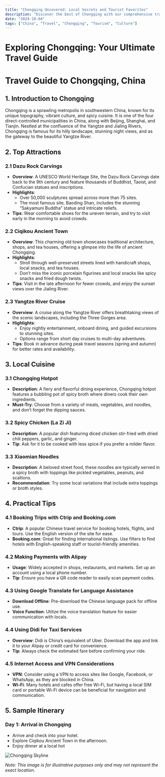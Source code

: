 ```yaml
---
title: "Chongqing Uncovered: Local Secrets and Tourist Favorites"
description: "Discover the best of Chongqing with our comprehensive travel guide. Explore top attractions, savor local cuisine, and get insider tips for an unforgettable Chinese adventure."
date: "2024-10-04"
tags: ["China", "Travel", "Chongqing", "Tourism", "Culture"]
---
```


# Exploring Chongqing: Your Ultimate Travel Guide

# Travel Guide to Chongqing, China

## 1. Introduction to Chongqing
Chongqing is a sprawling metropolis in southwestern China, known for its unique topography, vibrant culture, and spicy cuisine. It is one of the four direct-controlled municipalities in China, along with Beijing, Shanghai, and Tianjin. Nestled at the confluence of the Yangtze and Jialing Rivers, Chongqing is famous for its hilly landscape, stunning night views, and as the gateway to the beautiful Yangtze River.

## 2. Top Attractions

### 2.1 Dazu Rock Carvings
- **Overview**: A UNESCO World Heritage Site, the Dazu Rock Carvings date back to the 9th century and feature thousands of Buddhist, Taoist, and Confucian statues and inscriptions.
- **Highlights**:
  - Over 50,000 sculptures spread across more than 75 sites.
  - The most famous site, Baoding Shan, includes the stunning “Sakyamuni Buddha” statue and intricate reliefs.
- **Tips**: Wear comfortable shoes for the uneven terrain, and try to visit early in the morning to avoid crowds.

### 2.2 Ciqikou Ancient Town
- **Overview**: This charming old town showcases traditional architecture, shops, and tea houses, offering a glimpse into the life of ancient Chongqing.
- **Highlights**:
  - Stroll through well-preserved streets lined with handicraft shops, local snacks, and tea houses.
  - Don’t miss the iconic porcelain figurines and local snacks like spicy snacks and fried dough twists.
- **Tips**: Visit in the late afternoon for fewer crowds, and enjoy the sunset views over the Jialing River.

### 2.3 Yangtze River Cruise
- **Overview**: A cruise along the Yangtze River offers breathtaking views of the scenic landscapes, including the Three Gorges area.
- **Highlights**:
  - Enjoy nightly entertainment, onboard dining, and guided excursions to stunning sites.
  - Options range from short day cruises to multi-day adventures.
- **Tips**: Book in advance during peak travel seasons (spring and autumn) for better rates and availability.

## 3. Local Cuisine

### 3.1 Chongqing Hotpot
- **Description**: A fiery and flavorful dining experience, Chongqing hotpot features a bubbling pot of spicy broth where diners cook their own ingredients.
- **Must-Try**: Choose from a variety of meats, vegetables, and noodles, and don’t forget the dipping sauces.

### 3.2 Spicy Chicken (La Zi Ji)
- **Description**: A popular dish featuring diced chicken stir-fried with dried chili peppers, garlic, and ginger.
- **Tip**: Ask for it to be cooked with less spice if you prefer a milder flavor.

### 3.3 Xiaomian Noodles
- **Description**: A beloved street food, these noodles are typically served in a spicy broth with toppings like pickled vegetables, peanuts, and scallions.
- **Recommendation**: Try some local variations that include extra toppings or broth styles.

## 4. Practical Tips

### 4.1 Booking Trips with Ctrip and Booking.com
- **Ctrip**: A popular Chinese travel service for booking hotels, flights, and tours. Use the English version of the site for ease.
- **Booking.com**: Great for finding international listings. Use filters to find hotels with English-speaking staff or tourist-friendly amenities.

### 4.2 Making Payments with Alipay
- **Usage**: Widely accepted in shops, restaurants, and markets. Set up an account using a local phone number.
- **Tip**: Ensure you have a QR code reader to easily scan payment codes.

### 4.3 Using Google Translate for Language Assistance
- **Download Offline**: Pre-download the Chinese language pack for offline use.
- **Voice Function**: Utilize the voice translation feature for easier communication with locals.

### 4.4 Using Didi for Taxi Services
- **Overview**: Didi is China’s equivalent of Uber. Download the app and link it to your Alipay or credit card for convenience.
- **Tip**: Always check the estimated fare before confirming your ride.

### 4.5 Internet Access and VPN Considerations
- **VPN**: Consider using a VPN to access sites like Google, Facebook, or WhatsApp, as they are blocked in China.
- **Wi-Fi**: Many hotels and cafes offer free Wi-Fi, but having a local SIM card or portable Wi-Fi device can be beneficial for navigation and communication.

## 5. Sample Itinerary

### Day 1: Arrival in Chongqing
- Arrive and check into your hotel.
- Explore Ciqikou Ancient Town in the afternoon.
- Enjoy dinner at a local hot

<img src="https://source.unsplash.com/1600x900/?Chongqing,cityscape" alt="Chongqing Skyline" loading="lazy">

*Note: This image is for illustrative purposes only and may not represent the exact location.*

